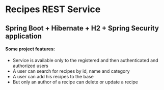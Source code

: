 # Recipes REST Service
## Spring Boot + Hibernate + H2 + Spring Security application

#### Some project features:
- Service is available only to the registered and then authenticated and authorized users
- A user can search for recipes by id, name and category 
- A user can add his recipes to the base
- But only an author of a recipe can delete or update a recipe
